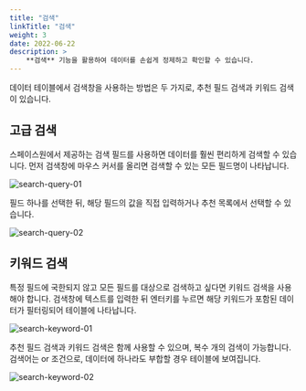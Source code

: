 ```yaml
---
title: "검색"
linkTitle: "검색"
weight: 3
date: 2022-06-22
description: >
    **검색** 기능을 활용하여 데이터를 손쉽게 정제하고 확인할 수 있습니다.
---
```


데이터 테이블에서 검색창을 사용하는 방법은 두 가지로, 추천 필드 검색과 키워드 검색이 있습니다.

## 고급 검색
스페이스원에서 제공하는 검색 필드를 사용하면 데이터를 훨씬 편리하게 검색할 수 있습니다. 먼저 검색창에 마우스 커서를 올리면 검색할 수 있는 모든 필드명이 나타납니다.

![search-query-01](/ko/docs/guides/advanced/search-img/search-query-01.png)

필드 하나를 선택한 뒤, 해당 필드의 값을 직접 입력하거나 추천 목록에서 선택할 수 있습니다.

![search-query-02](/ko/docs/guides/advanced/search-img/search-query-02.png)

## 키워드 검색
특정 필드에 국한되지 않고 모든 필드를 대상으로 검색하고 싶다면 키워드 검색을 사용해야 합니다.
검색창에 텍스트를 입력한 뒤 엔터키를 누르면 해당 키워드가 포함된 데이터가 필터링되어 테이블에 나타납니다.

![search-keyword-01](/ko/docs/guides/advanced/search-img/search-keyword-01.png)

추천 필드 검색과 키워드 검색은 함께 사용할 수 있으며, 복수 개의 검색이 가능합니다.
검색어는 or 조건으로, 데이터에 하나라도 부합할 경우 테이블에 보여집니다.

![search-keyword-02](/ko/docs/guides/advanced/search-img/search-keyword-02.png)
